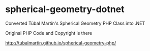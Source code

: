 # spherical-geometry-dotnet
Converted Túbal Martín's Spherical Geometry PHP Class into .NET

Original PHP Code and Copyright is there

http://tubalmartin.github.io/spherical-geometry-php/
